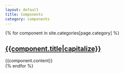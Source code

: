 ```yaml
---
layout: default
title: Components
category: components
---
```


{% for component in site.categories[page.category] %}
<div class="sg-component" id="{{component.title}}">
	<h2 class="sg-component__title"><a href="{{component.url}}#component-detail">{{component.title|capitalize}}</a></h2>
	{{component.content}}
</div>
{% endfor %}

